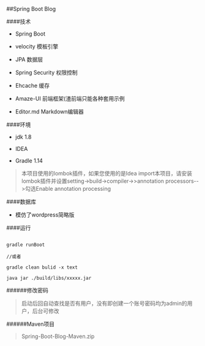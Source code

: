 ##Spring Boot Blog




####技术

- Spring Boot

- velocity 模板引擎

- JPA 数据层

- Spring Security 权限控制

- Ehcache 缓存

- Amaze-UI 前端框架(渣前端只能各种套用示例

- Editor.md Markdown编辑器



####环境

- jdk 1.8

- IDEA

- Gradle 1.14

> 本项目使用的lombok插件，如果您使用的是Idea import本项目，请安装lombok插件并设置setting->build->compiler->>annotation processors-->勾选Enable annotation processing


####数据库

- 模仿了wordpress简略版



####运行

```

gradle runBoot

//或者

gradle clean bulid -x text

java jar ./build/libs/xxxxx.jar

```



######修改密码

> 启动后回自动查找是否有用户，没有即创建一个账号密码均为admin的用户，后台可修改



######Maven项目

> Spring-Boot-Blog-Maven.zip 
>
